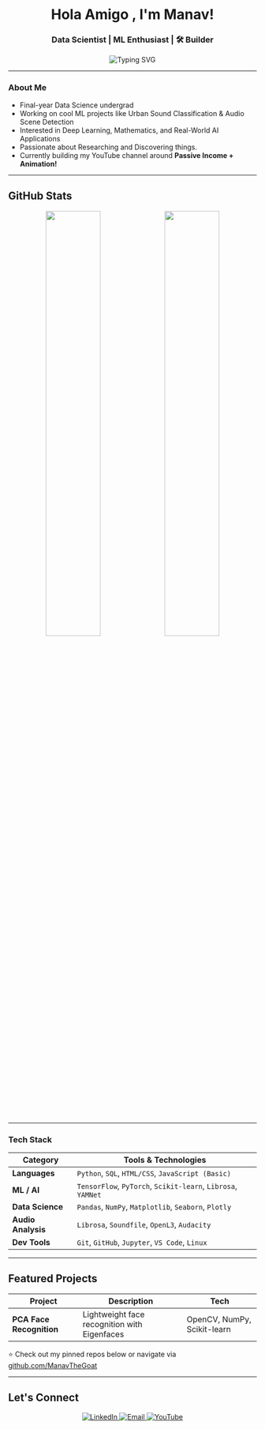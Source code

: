 <h1 align="center">Hola Amigo , I'm Manav!</h1>
<h3 align="center"> Data Scientist |  ML Enthusiast | 🛠 Builder</h3>

<p align="center">
  <img src="https://readme-typing-svg.demolab.com?font=Fira+Code&weight=500&pause=1000&color=00F7FF&center=true&vCenter=true&multiline=true&repeat=true&width=650&lines=I+turn+data+into+decisions+%26+ideas+into+impact." alt="Typing SVG" />
</p>

---

###  About Me

-  Final-year Data Science undergrad
-  Working on cool ML projects like Urban Sound Classification & Audio Scene Detection
-  Interested in Deep Learning, Mathematics, and Real-World AI Applications
-  Passionate about Researching and Discovering things.
-  Currently building my YouTube channel around **Passive Income + Animation!**

---
##  GitHub Stats

<p align="center">
  <img src="https://github-readme-stats.vercel.app/api?username=ManavTheGoat&show_icons=true&theme=radical" width="47%" />
  <img src="https://streak-stats.demolab.com/?user=ManavTheGoat&theme=radical" width="47%" />
</p>

---

###  Tech Stack

| Category        | Tools & Technologies |
|----------------|----------------------|
| **Languages**   | `Python`, `SQL`, `HTML/CSS`, `JavaScript (Basic)` |
| **ML / AI**     | `TensorFlow`, `PyTorch`, `Scikit-learn`, `Librosa`, `YAMNet` |
| **Data Science**| `Pandas`, `NumPy`, `Matplotlib`, `Seaborn`, `Plotly` |
| **Audio Analysis** | `Librosa`, `Soundfile`, `OpenL3`, `Audacity` |
| **Dev Tools**   | `Git`, `GitHub`, `Jupyter`, `VS Code`, `Linux` |
---

##  Featured Projects

| Project | Description | Tech |
|--------|-------------|------|
|  **PCA Face Recognition** | Lightweight face recognition with Eigenfaces | OpenCV, NumPy, Scikit-learn |


⭐ Check out my pinned repos below or navigate via [github.com/ManavTheGoat](https://github.com/ManavTheGoat)

---

##  Let's Connect

<p align="center">
  <a href="https://linkedin.com/in/singh-manavpreet" target="_blank">
    <img alt="LinkedIn" src="https://img.shields.io/badge/LinkedIn-blue?logo=linkedin&style=for-the-badge" />
  </a>
  <a href="mailto:manav.cheema03@gmail.com">
    <img alt="Email" src="https://img.shields.io/badge/Gmail-D14836?logo=gmail&style=for-the-badge" />
  </a>
  <a href="https://www.youtube.com/@BanklessBrain">
    <img alt="YouTube" src="https://img.shields.io/badge/YouTube-red?logo=youtube&style=for-the-badge" />
  </a>
</p>
